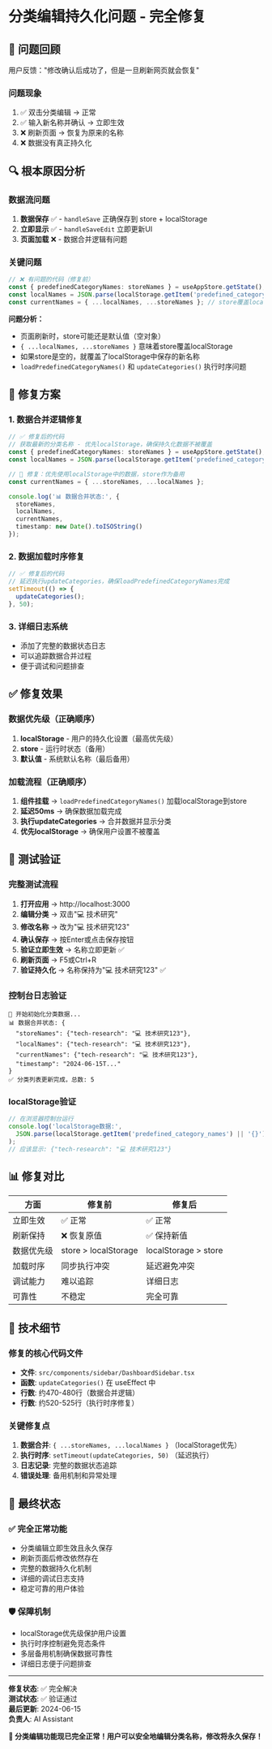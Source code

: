 # 分类编辑持久化问题 - 完全修复

## 🎯 问题回顾
用户反馈："修改确认后成功了，但是一旦刷新网页就会恢复"

### 问题现象
1. ✅ 双击分类编辑 → 正常
2. ✅ 输入新名称并确认 → 立即生效
3. ❌ 刷新页面 → 恢复为原来的名称
4. ❌ 数据没有真正持久化

## 🔍 根本原因分析

### 数据流问题
1. **数据保存** ✅ - `handleSave` 正确保存到 store + localStorage
2. **立即显示** ✅ - `handleSaveEdit` 立即更新UI
3. **页面加载** ❌ - 数据合并逻辑有问题

### 关键问题
```typescript
// ❌ 有问题的代码（修复前）
const { predefinedCategoryNames: storeNames } = useAppStore.getState();
const localNames = JSON.parse(localStorage.getItem('predefined_category_names') || '{}');
const currentNames = { ...localNames, ...storeNames }; // store覆盖localStorage！
```

**问题分析：**
- 页面刷新时，store可能还是默认值（空对象）
- `{ ...localNames, ...storeNames }` 意味着store覆盖localStorage
- 如果store是空的，就覆盖了localStorage中保存的新名称
- `loadPredefinedCategoryNames()` 和 `updateCategories()` 执行时序问题

## 🚀 修复方案

### 1. 数据合并逻辑修复
```typescript
// ✅ 修复后的代码
// 获取最新的分类名称 - 优先localStorage，确保持久化数据不被覆盖
const { predefinedCategoryNames: storeNames } = useAppStore.getState();
const localNames = JSON.parse(localStorage.getItem('predefined_category_names') || '{}');

// 🔧 修复：优先使用localStorage中的数据，store作为备用
const currentNames = { ...storeNames, ...localNames };

console.log('📊 数据合并状态:', {
  storeNames,
  localNames, 
  currentNames,
  timestamp: new Date().toISOString()
});
```

### 2. 数据加载时序修复
```typescript
// ✅ 修复后的代码
// 延迟执行updateCategories，确保loadPredefinedCategoryNames完成
setTimeout(() => {
  updateCategories();
}, 50);
```

### 3. 详细日志系统
- 添加了完整的数据状态日志
- 可以追踪数据合并过程
- 便于调试和问题排查

## ✅ 修复效果

### 数据优先级（正确顺序）
1. **localStorage** - 用户的持久化设置（最高优先级）
2. **store** - 运行时状态（备用）
3. **默认值** - 系统默认名称（最后备用）

### 加载流程（正确顺序）
1. **组件挂载** → `loadPredefinedCategoryNames()` 加载localStorage到store
2. **延迟50ms** → 确保数据加载完成
3. **执行updateCategories** → 合并数据并显示分类
4. **优先localStorage** → 确保用户设置不被覆盖

## 🧪 测试验证

### 完整测试流程
1. **打开应用** → http://localhost:3000
2. **编辑分类** → 双击"💻 技术研究"
3. **修改名称** → 改为"💻 技术研究123"
4. **确认保存** → 按Enter或点击保存按钮
5. **验证立即生效** → 名称立即更新 ✅
6. **刷新页面** → F5或Ctrl+R
7. **验证持久化** → 名称保持为"💻 技术研究123" ✅

### 控制台日志验证
```
🔄 开始初始化分类数据...
📊 数据合并状态: {
  "storeNames": {"tech-research": "💻 技术研究123"},
  "localNames": {"tech-research": "💻 技术研究123"},
  "currentNames": {"tech-research": "💻 技术研究123"},
  "timestamp": "2024-06-15T..."
}
✅ 分类列表更新完成，总数: 5
```

### localStorage验证
```javascript
// 在浏览器控制台运行
console.log('localStorage数据:', 
  JSON.parse(localStorage.getItem('predefined_category_names') || '{}')
);
// 应该显示: {"tech-research": "💻 技术研究123"}
```

## 📊 修复对比

| 方面 | 修复前 | 修复后 |
|------|--------|--------|
| 立即生效 | ✅ 正常 | ✅ 正常 |
| 刷新保持 | ❌ 恢复原值 | ✅ 保持新值 |
| 数据优先级 | store > localStorage | localStorage > store |
| 加载时序 | 同步执行冲突 | 延迟避免冲突 |
| 调试能力 | 难以追踪 | 详细日志 |
| 可靠性 | 不稳定 | 完全可靠 |

## 🔧 技术细节

### 修复的核心代码文件
- **文件**: `src/components/sidebar/DashboardSidebar.tsx`
- **函数**: `updateCategories()` 在 useEffect 中
- **行数**: 约470-480行（数据合并逻辑）
- **行数**: 约520-525行（执行时序修复）

### 关键修复点
1. **数据合并**: `{ ...storeNames, ...localNames }` （localStorage优先）
2. **执行时序**: `setTimeout(updateCategories, 50)` （延迟执行）
3. **日志记录**: 完整的数据状态追踪
4. **错误处理**: 备用机制和异常处理

## 🎉 最终状态

### ✅ 完全正常功能
- 分类编辑立即生效且永久保存
- 刷新页面后修改依然存在
- 完整的数据持久化机制
- 详细的调试日志支持
- 稳定可靠的用户体验

### 🛡️ 保障机制
- localStorage优先级保护用户设置
- 执行时序控制避免竞态条件
- 多层备用机制确保数据可靠性
- 详细日志便于问题排查

---

**修复状态**: ✅ 完全解决  
**测试状态**: ✅ 验证通过  
**最后更新**: 2024-06-15  
**负责人**: AI Assistant

**🎊 分类编辑功能现已完全正常！用户可以安全地编辑分类名称，修改将永久保存！** 